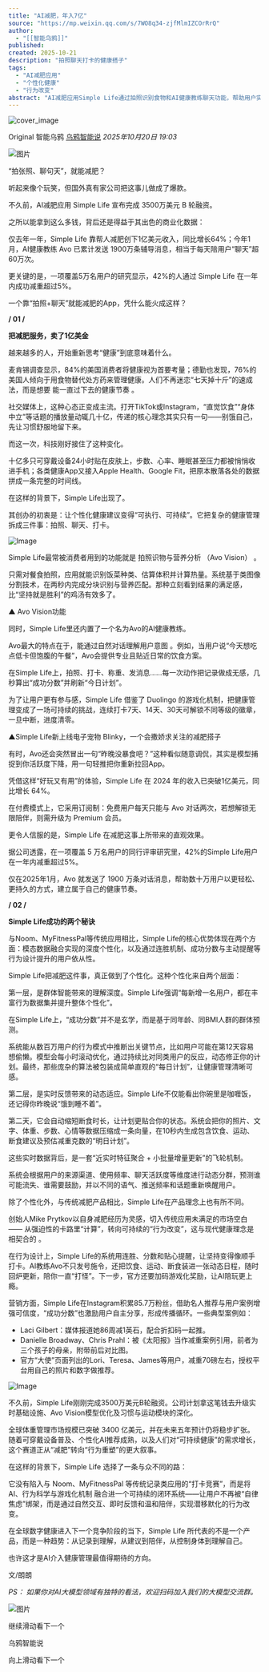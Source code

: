 ```yaml
---
title: "AI减肥，年入7亿"
source: "https://mp.weixin.qq.com/s/7WO8q34-zjfMlmIZCOrRrQ"
author:
  - "[[智能乌鸦]]"
published:
created: 2025-10-21
description: "拍照聊天打卡的健康搭子"
tags:
  - "AI减肥应用"
  - "个性化健康"
  - "行为改变"
abstract: "AI减肥应用Simple Life通过拍照识别食物和AI健康教练聊天功能，帮助用户实现可持续的减肥效果，年收入达1亿美元。"
---
```

![cover_image](https://mmbiz.qpic.cn/sz_mmbiz_jpg/9VjWVBpa4szOw95uGEl3icslkl8ZyaOZoeavQ721esf3jeTv9LvnjS26LWWh119rZibIcpnUETaficSTgsbdqzsYg/0?wx_fmt=jpeg)

Original 智能乌鸦 [乌鸦智能说](https://mp.weixin.qq.com/s/) *2025年10月20日 19:03*

![图片](https://mmbiz.qpic.cn/sz_mmbiz_gif/9VjWVBpa4sxBHV0qS6Ixyw5hW6OmXpFvTDG7m9oiah6rich9UUiceBo7icSeAnEvrD6qbKPNua5aq26aqUeiaCkZRSg/640?wx_fmt=gif&from=appmsg&wxfrom=5&wx_lazy=1&wx_co=1&tp=webp#imgIndex=0)

“拍张照、聊句天”，就能减肥？

  

听起来像个玩笑，但国外真有家公司把这事儿做成了爆款。

  

不久前，AI减肥应用 Simple Life 宣布完成 3500万美元 B 轮融资。

  

之所以能拿到这么多钱，背后还是得益于其出色的商业化数据：

  

仅去年一年，Simple Life 靠帮人减肥创下1亿美元收入，同比增长64%；今年1月，AI健康教练 Avo 已累计发送 1900万条辅导消息，相当于每天陪用户“聊天”超60万次。

  

更关键的是，一项覆盖5万名用户的研究显示，42%的人通过 Simple Life 在一年内成功减重超过5%。

  

一个靠“拍照+聊天”就能减肥的App，凭什么能火成这样？

  

********/ 01 /********

**把减肥服务，卖了1亿美金**

  

越来越多的人，开始重新思考“健康”到底意味着什么。

  

麦肯锡调查显示，84%的美国消费者将健康视为首要考量；德勤也发现，76%的美国人倾向于用食物替代处方药来管理健康。人们不再迷恋“七天掉十斤”的速成法，而是想要 能一直过下去的健康节奏 。

  

社交媒体上，这种心态正变成主流。打开TikTok或Instagram，“直觉饮食”“身体中立”等话题的播放量动辄几十亿，传递的核心理念其实只有一句——别饿自己，先让习惯舒服地留下来。

  

而这一次，科技刚好接住了这种变化。

  

十亿多只可穿戴设备24小时贴在皮肤上，步数、心率、睡眠甚至压力都被悄悄收进手机；各类健康App又接入Apple Health、Google Fit，把原本散落各处的数据拼成一条完整的时间线。

  

在这样的背景下，Simple Life出现了。

  

其创办的初衷是：让个性化健康建议变得“可执行、可持续”。它把复杂的健康管理拆成三件事：拍照、聊天、打卡。

  

![Image](https://mmbiz.qpic.cn/sz_mmbiz_png/9VjWVBpa4szOw95uGEl3icslkl8ZyaOZoPeyCmmlGqMeD0UQDDBiaBS2lV6u5LQiaGLIWSBwAwMaabaV9hcsxJhdw/640?wx_fmt=png&from=appmsg&tp=webp&wxfrom=5&wx_lazy=1#imgIndex=1)

  

Simple Life最常被消费者用到的功能就是 拍照识物与营养分析 （Avo Vision） 。

  

只需对餐食拍照，应用就能识别饭菜种类、估算体积并计算热量。系统基于类图像分割技术，在两秒内完成分块识别与营养匹配。那种立刻看到结果的满足感，比“坚持就是胜利”的鸡汤有效多了。

  

▲ Avo Vision功能

  

同时，Simple Life里还内置了一个名为Avo的AI健康教练。

  

Avo最大的特点在于，能通过自然对话理解用户意图 。例如，当用户说“今天想吃点低卡但饱腹的午餐”，Avo会提供专业且贴近日常的饮食方案。

  

在Simple Life上，拍照、打卡、称重、发消息……每一次动作把记录做成无感，几秒算出“成功分数”并刷新“今日计划”。

  

为了让用户更有参与感，Simple Life 借鉴了 Duolingo 的游戏化机制，把健康管理变成了一场可持续的挑战，连续打卡7天、14天、30天可解锁不同等级的徽章，一旦中断，进度清零。

  

▲Simple Life新上线电子宠物 Blinky，一个会撒娇求关注的减肥搭子

  

有时，Avo还会突然冒出一句“昨晚没暴食吧？”这种看似随意调侃，其实是模型捕捉到你活跃度下降，用一句轻推把你重新拉回App。

  

凭借这样“好玩又有用”的体验，Simple Life 在 2024 年的收入已突破1亿美元，同比增长 64%。

  

在付费模式上，它采用订阅制：免费用户每天只能与 Avo 对话两次，若想解锁无限陪伴，则需升级为 Premium 会员。

  

更令人信服的是，Simple Life 在减肥这事上所带来的直观效果。

  

据公司透露，在一项覆盖 5 万名用户的同行评审研究里，42%的Simple Life用户在一年内减重超过5%。

  

仅在2025年1月，Avo 就发送了 1900 万条对话消息，帮助数十万用户以更轻松、更持久的方式，建立属于自己的健康节奏。

  

********/ 02 /********

**Simple Life成功的两个秘诀**

  

与Noom、MyFitnessPal等传统应用相比，Simple Life的核心优势体现在两个方面：模态数据融合实现的深度个性化，以及通过连胜机制、成功分数与主动提醒等行为设计提升的用户依从性。

  

Simple Life把减肥这件事，真正做到了个性化。这种个性化来自两个层面：

  

第一层，是群体智能带来的理解深度。Simple Life强调“每新增一名用户，都在丰富行为数据集并提升整体个性化”。

  

在Simple Life上，“成功分数”并不是玄学，而是基于同年龄、同BMI人群的群体预测。

  

系统能从数百万用户的行为模式中推断出关键节点，比如用户可能在第12天容易想偷懒。模型会每小时滚动优化，通过持续比对同类用户的反应，动态修正你的计划。最终，那些庞杂的算法被包装成简单直观的“每日计划”，让健康管理清晰可感。

  

第二层，是实时反馈带来的动态适应。Simple Life不仅能看出你碗里是咖喱饭，还记得你昨晚说“饿到睡不着”。

  

第二天，它会自动缩短断食时长，让计划更贴合你的状态。系统会把你的照片、文字、体重、步数、心情等数据压缩成一条向量，在10秒内生成包含饮食、运动、断食建议及预估减重克数的“明日计划”。

  

这些实时数据背后，是一套“近实时特征聚合 + 小批量增量更新”的飞轮机制。

  

系统会根据用户的来源渠道、使用频率、聊天活跃度等维度进行动态分群，预测谁可能流失、谁需要鼓励，并以不同的语气、推送频率和话题重新唤醒用户。

  

除了个性化外，与传统减肥产品相比，Simple Life在产品理念上也有所不同。

  

创始人Mike Prytkov以自身减肥经历为灵感，切入传统应用未满足的市场空白—— 从强迫性的卡路里“计算”，转向可持续的“行为改变”，这与现代健康理念是相契合的 。

  

在行为设计上，Simple Life的系统用连胜、分数和贴心提醒，让坚持变得像顺手打卡。AI教练Avo不只发号施令，还把饮食、运动、断食装进一张动态日程，随时回炉更新，陪你一直“打怪”。下一步，官方还要加码游戏化奖励，让AI陪玩更上瘾。

  

营销方面，Simple Life在Instagram积累85.7万粉丝，借助名人推荐与用户案例增强可信度，“成功分数”也激励用户自主分享，形成传播循环。一些典型案例如：

  

- Laci Gilbert：媒体报道她86周减1英石，配合折扣码一起推。
- Danielle Broadway、Chris Prahl：被《太阳报》当作减重案例引用，前者为三个孩子的母亲，附带前后对比图。
- 官方“大使”页面列出的Lori、Teresa、James等用户，减重70磅左右，授权平台用自己的照片和数字做推荐。

  

![Image](https://mp.weixin.qq.com/s/www.w3.org/2000/svg'%20xmlns:xlink='http://www.w3.org/1999/xlink'%3E%3Ctitle%3E%3C/title%3E%3Cg%20stroke='none'%20stroke-width='1'%20fill='none'%20fill-rule='evenodd'%20fill-opacity='0'%3E%3Cg%20transform='translate(-249.000000,%20-126.000000)'%20fill='%23FFFFFF'%3E%3Crect%20x='249'%20y='126'%20width='1'%20height='1'%3E%3C/rect%3E%3C/g%3E%3C/g%3E%3C/svg%3E)

  

不久前，Simple Life刚刚完成3500万美元B轮融资。公司计划拿这笔钱去升级实时基础设施、Avo Vision模型优化及习惯与运动模块的深化。

  

全球体重管理市场规模已突破 3400 亿美元，并在未来五年预计仍将稳步扩张。随着可穿戴设备普及、个性化AI推荐成熟，以及人们对“可持续健康”的需求增长，这个赛道正从“减肥”转向“行为重塑”的更大叙事。

  

在这样的背景下，Simple Life 选择了一条与众不同的路：

  

它没有陷入与 Noom、MyFitnessPal 等传统记录类应用的“打卡竞赛”，而是将 AI、行为科学与游戏化机制 融合进一个可持续的闭环系统——让用户不再被“自律焦虑”绑架，而是通过自然交互、即时反馈和温和陪伴，实现潜移默化的行为改变。

  

在全球数字健康进入下一个竞争阶段的当下，Simple Life 所代表的不是一个产品，而是一种趋势：从记录到理解，从建议到陪伴，从控制身体到理解自己。

  

也许这才是AI介入健康管理最值得期待的方向。

  

  

文/朗朗

  

*PS：* *如果你对AI大模型领域有独特的看法，欢迎扫码加入我们的大模型交流群。*

![图片](https://mp.weixin.qq.com/s/www.w3.org/2000/svg'%20xmlns:xlink='http://www.w3.org/1999/xlink'%3E%3Ctitle%3E%3C/title%3E%3Cg%20stroke='none'%20stroke-width='1'%20fill='none'%20fill-rule='evenodd'%20fill-opacity='0'%3E%3Cg%20transform='translate(-249.000000,%20-126.000000)'%20fill='%23FFFFFF'%3E%3Crect%20x='249'%20y='126'%20width='1'%20height='1'%3E%3C/rect%3E%3C/g%3E%3C/g%3E%3C/svg%3E)

继续滑动看下一个

乌鸦智能说

向上滑动看下一个